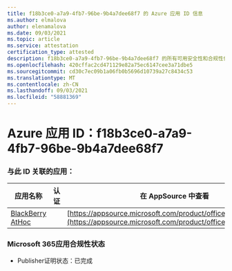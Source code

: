```yaml
---
title: f18b3ce0-a7a9-4fb7-96be-9b4a7dee68f7 的 Azure 应用 ID 信息
ms.author: elmalova
author: elenamalova
ms.date: 09/03/2021
ms.topic: article
ms.service: attestation
certification_type: attested
description: f18b3ce0-a7a9-4fb7-96be-9b4a7dee68f7 的所有可用安全性和合规性信息。
ms.openlocfilehash: 420cffac2cd471129e82a75ec6147cee3a71dbe5
ms.sourcegitcommit: cd30c7ec09b1a06fb0b5696d10739a27c8434c53
ms.translationtype: MT
ms.contentlocale: zh-CN
ms.lasthandoff: 09/03/2021
ms.locfileid: "58881369"
---
```

# <a name="azure-app-id-f18b3ce0-a7a9-4fb7-96be-9b4a7dee68f7"></a>Azure 应用 ID：f18b3ce0-a7a9-4fb7-96be-9b4a7dee68f7


### <a name="apps-associated-with-this-id"></a>与此 ID 关联的应用：
| **应用名称** | **认证** | **在 AppSource 中查看** |
|--------------|---------------|-----------------------|
| [BlackBerry AtHoc](https://docs.microsoft.com/microsoft-365-app-certification/forward/WA200003065) |  | [https://appsource.microsoft.com/product/office/WA200003065](https://appsource.microsoft.com/product/office/WA200003065) |

### <a name="microsoft-365-app-compliance-status"></a>Microsoft 365应用合规性状态
- Publisher证明状态：已完成
